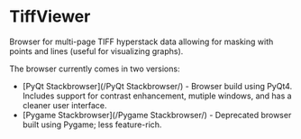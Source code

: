 # TiffViewer

Browser for multi-page TIFF hyperstack data allowing for masking with points and lines (useful for visualizing graphs).

The browser currently comes in two versions:

* [PyQt Stackbrowser](/PyQt Stackbrowser/) - Browser build using PyQt4. Includes support for contrast enhancement, mutiple windows, and has a cleaner user interface.
* [Pygame Stackbrowser](/Pygame Stackbrowser/) - Deprecated browser built using Pygame; less feature-rich.